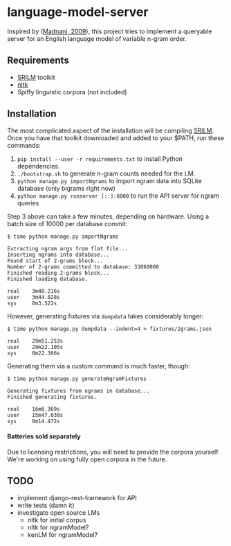 language-model-server
=====================

Inspired by ([Madnani, 2009]), this project tries to implement a queryable server for an English language model of variable n-gram order. 

Requirements
------------
 - [SRILM] toolkit
 - [nltk]
 - Spiffy linguistic corpora (not included)


Installation
--------------
The most complicated aspect of the installation will be compiling [SRILM]. 
Once you have that toolkit downloaded and added to your $PATH, run these commands:

 1. ```pip install --user -r requirements.txt``` to install Python dependencies.
 2. ```./bootstrap.sh``` to generate n-gram counts needed for the LM. 
 3. ```python manage.py importNgrams``` to import ngram data into SQLite database (only bigrams right now)
 4. ```python manage.py runserver [::]:8000``` to run the API server for ngram queries

Step 3 above can take a few minutes, depending on hardware. 
Using a batch size of 10000 per database commit:

```
$ time python manage.py importNgrams

Extracting ngram args from flat file...
Inserting ngrams into database...
Found start of 2-grams block...
Number of 2-grams committed to database: 33060000
Finished reading 2-grams block...
Finished loading database.

real    3m48.216s
user    3m44.028s
sys     0m3.522s
```

However, generating fixtures via `dumpdata` takes considerably longer:
```
$ time python manage.py dumpdata --indent=4 > fixtures/2grams.json

real    29m51.253s
user    29m22.105s
sys     0m22.366s
```
Generating them via a custom command is much faster, though:
```
$ time python manage.py generateNgramFixtures 

Generating fixtures from ngrams in database...
Finished generating fixtures.

real    16m6.369s
user    15m47.030s
sys     0m14.472s
```

#### Batteries sold separately
Due to licensing restrictions, you will need to provide the corpora 
yourself. We're working on using fully open corpora in the future.

[Madnani, 2009]:http://ojs.pythonpapers.org/index.php/tppsc/article/view/83
[SRILM]:http://www.speech.sri.com/projects/srilm/download.html
[nltk]:http://www.nltk.org/

TODO
----
 - implement django-rest-framework for API 
 - write tests (damn it)
 - investigate open source LMs
   - nltk for initial corpus
   - nltk for ngramModel?
   - kenLM for ngramModel?
